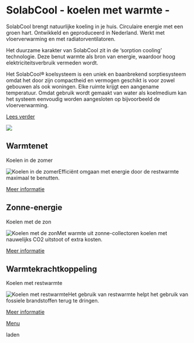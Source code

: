 # SolabCool - koelen met warmte -

SolabCool brengt natuurlijke koeling in je huis. Circulaire energie met een groen hart. Ontwikkeld en geproduceerd in Nederland. Werkt met vloerverwarming en met radiatorventilatoren.

Het duurzame karakter van SolabCool zit in de ‘sorption cooling’ technologie. Deze benut warmte als bron van energie, waardoor hoog elektriciteitsverbruik vermeden wordt.

Het SolabCool® koelsysteem is een uniek en baanbrekend sorptiesysteem omdat het door zijn compactheid en vermogen geschikt is voor zowel gebouwen als ook woningen. Elke ruimte krijgt een aangename temperatuur. Omdat gebruik wordt gemaakt van water als koelmedium kan het systeem eenvoudig worden aangesloten op bijvoorbeeld de vloerverwarming.

[Lees verder](https://www.solabcool.com/products)

![](https://www.solabcool.com/dms_temp/image-cache/solabcool/contentfile-fileendatabin/300-0-0-0/fixedidlng-59-20230214-172201--0.jpg)

## Warmtenet

Koelen in de zomer

![Koelen in de zomer](https://www.solabcool.com/dms_temp/image-cache/solabcool/contentfile-fileendatabin/160-120-160-120/fixedidlng-16-20141107-160827--0.jpg)Efficiënt omgaan met energie door de restwarmte maximaal te benutten.

[Meer informatie](https://www.solabcool.com/solabcoolcom/nl/website/applicationdetails/application/4-warmtenet/ "Koelen in de zomer")

## Zonne-energie

Koelen met de zon

![Koelen met de zon](https://www.solabcool.com/dms_temp/image-cache/solabcool/contentfile-fileendatabin/160-120-160-120/fixedidlng-17-20141005-125352--0.jpg)Met warmte uit zonne-collectoren koelen met nauwelijks CO2 uitstoot of extra kosten.

[Meer informatie](https://www.solabcool.com/solabcoolcom/nl/website/applicationdetails/application/7-zonne-energie/ "Koelen met de zon")

## Warmtekrachtkoppeling

Koelen met restwarmte

![Koelen met restwarmte](https://www.solabcool.com/dms_temp/image-cache/solabcool/contentfile-fileendatabin/160-120-160-120/fixedidlng-18-20141005-130330--0.jpg)Het gebruik van restwarmte helpt het gebruik van fossiele brandstoffen terug te dringen.

[Meer informatie](https://www.solabcool.com/solabcoolcom/nl/website/applicationdetails/application/8-warmtekrachtkoppeling/ "Koelen met restwarmte")

[Menu](https://www.solabcool.com/#nav)

laden
